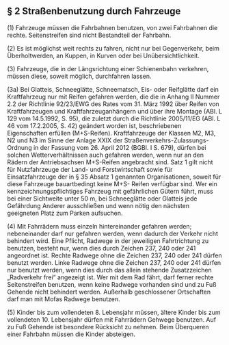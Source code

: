## § 2 Straßenbenutzung durch Fahrzeuge

(1)
Fahrzeuge müssen die Fahrbahnen benutzen, von zwei Fahrbahnen die rechte.
Seitenstreifen sind nicht Bestandteil der Fahrbahn.

(2)
Es ist möglichst weit rechts zu fahren, nicht nur bei Gegenverkehr, beim Überholtwerden, an Kuppen, in Kurven oder bei Unübersichtlichkeit.

(3)
Fahrzeuge, die in der Längsrichtung einer Schienenbahn verkehren, müssen diese, soweit möglich, durchfahren lassen.

(3a)
Bei Glatteis, Schneeglätte, Schneematsch, Eis- oder Reifglätte darf ein Kraftfahrzeug nur mit Reifen gefahren werden, die die in Anhang II Nummer 2.2 der Richtlinie 92/23/EWG des Rates vom 31. März 1992 über Reifen von Kraftfahrzeugen und Kraftfahrzeuganhängern und über ihre Montage (ABl. L 129 vom 14.5.1992, S. 95), die zuletzt durch die Richtlinie 2005/11/EG (ABl. L 46 vom 17.2.2005, S. 42) geändert worden ist, beschriebenen Eigenschaften erfüllen (M+S-Reifen).
Kraftfahrzeuge der Klassen M2, M3, N2 und N3 im Sinne der Anlage XXIX der Straßenverkehrs-Zulassungs-Ordnung in der Fassung vom 26. April 2012 (BGBl. I S. 679), dürfen bei solchen Wetterverhältnissen auch gefahren werden, wenn nur an den Rädern der Antriebsachsen M+S-Reifen angebracht sind.
Satz 1 gilt nicht für Nutzfahrzeuge der Land- und Forstwirtschaft sowie für Einsatzfahrzeuge der in § 35 Absatz 1 genannten Organisationen, soweit für diese Fahrzeuge bauartbedingt keine M+S- Reifen verfügbar sind.
Wer ein kennzeichnungspflichtiges Fahrzeug mit gefährlichen Gütern führt, muss bei einer Sichtweite unter 50 m, bei Schneeglätte oder Glatteis jede Gefährdung Anderer ausschließen und wenn nötig den nächsten geeigneten Platz zum Parken aufsuchen.

(4)
Mit Fahrrädern muss einzeln hintereinander gefahren werden; nebeneinander darf nur gefahren werden, wenn dadurch der Verkehr nicht behindert wird.
Eine Pflicht, Radwege in der jeweiligen Fahrtrichtung zu benutzen, besteht nur, wenn dies durch Zeichen 237, 240 oder 241 angeordnet ist.
Rechte Radwege ohne die Zeichen 237, 240 oder 241 dürfen benutzt werden.
Linke Radwege ohne die Zeichen 237, 240 oder 241 dürfen nur benutzt werden, wenn dies durch das allein stehende Zusatzzeichen „Radverkehr frei“ angezeigt ist.
Wer mit dem Rad fährt, darf ferner rechte Seitenstreifen benutzen, wenn keine Radwege vorhanden sind und zu Fuß Gehende nicht behindert werden.
Außerhalb geschlossener Ortschaften darf man mit Mofas Radwege benutzen.

(5)
Kinder bis zum vollendeten 8. Lebensjahr müssen, ältere Kinder bis zum vollendeten 10. Lebensjahr dürfen mit Fahrrädern Gehwege benutzen.
Auf zu Fuß Gehende ist besondere Rücksicht zu nehmen.
Beim Überqueren einer Fahrbahn müssen die Kinder absteigen.
